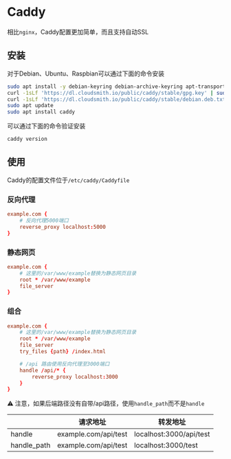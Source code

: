 # Caddy

相比`nginx`，Caddy配置更加简单，而且支持自动SSL

## 安装

对于Debian、Ubuntu、Raspbian可以通过下面的命令安装

```bash
sudo apt install -y debian-keyring debian-archive-keyring apt-transport-https
curl -1sLf 'https://dl.cloudsmith.io/public/caddy/stable/gpg.key' | sudo gpg --dearmor -o /usr/share/keyrings/caddy-stable-archive-keyring.gpg
curl -1sLf 'https://dl.cloudsmith.io/public/caddy/stable/debian.deb.txt' | sudo tee /etc/apt/sources.list.d/caddy-stable.list
sudo apt update
sudo apt install caddy
```

可以通过下面的命令验证安装

```bash
caddy version
```

## 使用

Caddy的配置文件位于`/etc/caddy/Caddyfile`

### 反向代理

```conf
example.com {
    # 反向代理5000端口
    reverse_proxy localhost:5000
}
```

### 静态网页

```conf
example.com {
    # 这里的/var/www/example替换为静态网页目录
    root * /var/www/example
    file_server
}
```

### 组合

```conf
example.com {
    # 这里的/var/www/example替换为静态网页目录
    root * /var/www/example
    file_server
    try_files {path} /index.html

    # /api 路由使用反向代理至3000端口
    handle /api/* {
        reverse_proxy localhost:3000
    }
}
```

⚠️ 注意，如果后端路径没有自带/api路径，使用`handle_path`而不是`handle`

||请求地址|转发地址|
|-|-|-|
handle|example.com/api/test|localhost:3000/api/test
handle_path|example.com/api/test|localhost:3000/test
